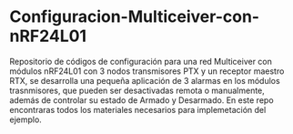 # Configuracion-Multiceiver-con-nRF24L01
Repositorio de códigos de configuración para una red Multiceiver con módulos nRF24L01 con 3 nodos transmisores PTX 
y un receptor maestro RTX, se desarrolla una pequeña aplicación de 3 alarmas en los módulos trasnmisores, que pueden 
ser desactivadas remota o manualmente, además de controlar su estado de Armado y Desarmado.
En este repo encontraras todos los materiales necesarios para implemetación del ejemplo.
